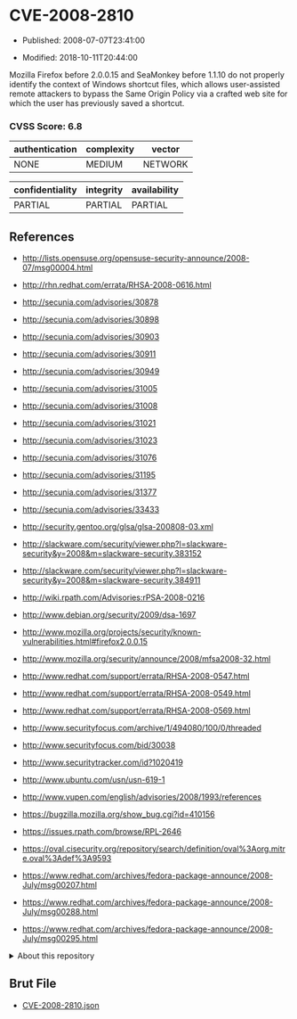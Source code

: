 # CVE-2008-2810

- Published: 2008-07-07T23:41:00

- Modified: 2018-10-11T20:44:00

Mozilla Firefox before 2.0.0.15 and SeaMonkey before 1.1.10 do not properly identify the context of Windows shortcut files, which allows user-assisted remote attackers to bypass the Same Origin Policy via a crafted web site for which the user has previously saved a shortcut.

### CVSS Score: **6.8**

| authentication | complexity | vector |
| --- | --- | --- |
| NONE | MEDIUM | NETWORK |

| confidentiality | integrity | availability |
| --- | --- | --- |
| PARTIAL | PARTIAL | PARTIAL |

## References

* http://lists.opensuse.org/opensuse-security-announce/2008-07/msg00004.html

* http://rhn.redhat.com/errata/RHSA-2008-0616.html

* http://secunia.com/advisories/30878

* http://secunia.com/advisories/30898

* http://secunia.com/advisories/30903

* http://secunia.com/advisories/30911

* http://secunia.com/advisories/30949

* http://secunia.com/advisories/31005

* http://secunia.com/advisories/31008

* http://secunia.com/advisories/31021

* http://secunia.com/advisories/31023

* http://secunia.com/advisories/31076

* http://secunia.com/advisories/31195

* http://secunia.com/advisories/31377

* http://secunia.com/advisories/33433

* http://security.gentoo.org/glsa/glsa-200808-03.xml

* http://slackware.com/security/viewer.php?l=slackware-security&y=2008&m=slackware-security.383152

* http://slackware.com/security/viewer.php?l=slackware-security&y=2008&m=slackware-security.384911

* http://wiki.rpath.com/Advisories:rPSA-2008-0216

* http://www.debian.org/security/2009/dsa-1697

* http://www.mozilla.org/projects/security/known-vulnerabilities.html#firefox2.0.0.15

* http://www.mozilla.org/security/announce/2008/mfsa2008-32.html

* http://www.redhat.com/support/errata/RHSA-2008-0547.html

* http://www.redhat.com/support/errata/RHSA-2008-0549.html

* http://www.redhat.com/support/errata/RHSA-2008-0569.html

* http://www.securityfocus.com/archive/1/494080/100/0/threaded

* http://www.securityfocus.com/bid/30038

* http://www.securitytracker.com/id?1020419

* http://www.ubuntu.com/usn/usn-619-1

* http://www.vupen.com/english/advisories/2008/1993/references

* https://bugzilla.mozilla.org/show_bug.cgi?id=410156

* https://issues.rpath.com/browse/RPL-2646

* https://oval.cisecurity.org/repository/search/definition/oval%3Aorg.mitre.oval%3Adef%3A9593

* https://www.redhat.com/archives/fedora-package-announce/2008-July/msg00207.html

* https://www.redhat.com/archives/fedora-package-announce/2008-July/msg00288.html

* https://www.redhat.com/archives/fedora-package-announce/2008-July/msg00295.html

<details>
<summary>About this repository</summary> 

  This repository is part of the project [Live Hack CVE](https://github.com/Live-Hack-CVE). Main website can be found [www.live-hack.org](https://www.live-hack.org) 
  
  Made by [Sn0wAlice](https://github.com/Sn0wAlice) for the people that care about security and need to have a feed of the latest CVEs. Hope you enjoy it, don't forget to star the repo and follow me on [Twitter](https://twitter.com/Sn0wAlice) and [Github](https://github.com/Sn0wAlice). And that is my [personnal website](https://www.alice-snow.me/)

  - [Home Page](https://github.com/Live-Hack-CVE)
  - [Framework](https://github.com/Live-Hack-CVE/cve-framework)
  - [CVE database](https://github.com/Live-Hack-CVE/full_database)
  - [Changelog](https://github.com/Live-Hack-CVE/Changelog)
</details>

## Brut File

* [CVE-2008-2810.json](https://raw.githubusercontent.com/Live-Hack-CVE/full_database/main/cves/2008/CVE-2008-2810.json)

